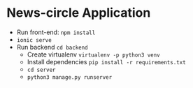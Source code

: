 # News-circle Application

- Run front-end: `npm install`
- `ionic serve`
- Run backend `cd backend`
    - Create virtualenv `virtualenv -p python3 venv`
    - Install dependencies `pip install -r requirements.txt`
    - `cd server`
    - `python3 manage.py runserver`
